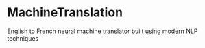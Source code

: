 # MachineTranslation

English to French neural machine translator built using modern NLP techniques
